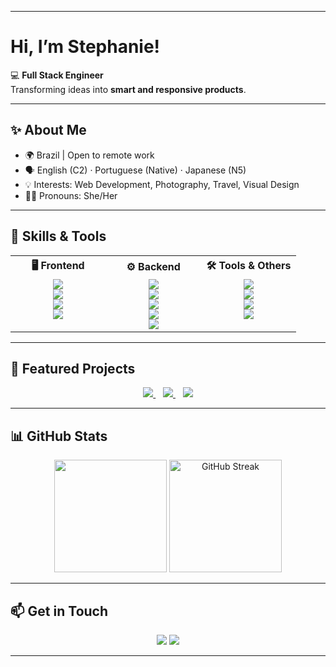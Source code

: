 <!-- Top Banner 
<p align="center">
  <img src="https://capsule-render.vercel.app/api?type=waving&color=0:0A66C2,100:61DAFB&height=220&section=header&text=Stephanie%20Lopes%20👩🏻‍💻&fontSize=50&fontColor=ffffff&animation=fadeIn&fontAlignY=40"/>
</p>
-->

---

# Hi, I’m Stephanie! 

💻 **Full Stack Engineer**  
Transforming ideas into **smart and responsive products**.  

---

## ✨ About Me  

- 🌍 Brazil | Open to remote work
- 🗣️ English (C2) · Portuguese (Native) · Japanese (N5)  
- 💡 Interests: Web Development, Photography, Travel, Visual Design  
- ✍🏼 Pronouns: She/Her  


---

## 🚀 Skills & Tools  

<table align="center" width="100%" style="border-collapse: collapse; border: none; text-align: center;">
  <tr>
    <th width="33%" style="border: none;">🖥️ Frontend</th>
    <th width="33%" style="border: none;">⚙️ Backend</th>
    <th width="33%" style="border: none;">🛠️ Tools & Others</th>
  </tr>
  <tr>
    <td width="33%" style="border: none; vertical-align: top;">
      <img src="https://img.shields.io/badge/React-61DAFB?style=for-the-badge&logo=react&logoColor=20232A&labelColor=61DAFB"/><br>
      <img src="https://img.shields.io/badge/HTML5-FF5733?style=for-the-badge&logo=html5&logoColor=ffffff&labelColor=FF5733"/><br>
      <img src="https://img.shields.io/badge/CSS3-33C3FF?style=for-the-badge&logo=css3&logoColor=ffffff&labelColor=33C3FF"/><br>
      <img src="https://img.shields.io/badge/JavaScript-F7DF1E?style=for-the-badge&logo=javascript&logoColor=000000&labelColor=F7DF1E"/>
    </td>
    <td width="33%" style="border: none; vertical-align: top;">
      <img src="https://img.shields.io/badge/Python-306998?style=for-the-badge&logo=python&logoColor=ffffff&labelColor=4B8BBE"/><br>
      <img src="https://img.shields.io/badge/Flask-000000?style=for-the-badge&logo=flask&logoColor=ffffff&labelColor=333333"/><br>
      <img src="https://img.shields.io/badge/Django-092E20?style=for-the-badge&logo=django&logoColor=ffffff&labelColor=092E20"/><br>
      <img src="https://img.shields.io/badge/C%23-239120?style=for-the-badge&logo=c-sharp&logoColor=ffffff&labelColor=68217A"/><br>
      <img src="https://img.shields.io/badge/.NET-512BD4?style=for-the-badge&logo=dotnet&logoColor=ffffff&labelColor=512BD4"/>
    </td>
    <td width="33%" style="border: none; vertical-align: top;">
      <img src="https://img.shields.io/badge/Git-F05032?style=for-the-badge&logo=git&logoColor=ffffff&labelColor=F05032"/><br>
      <img src="https://img.shields.io/badge/GitHub-181717?style=for-the-badge&logo=github&logoColor=ffffff&labelColor=333333"/><br>
      <img src="https://img.shields.io/badge/Docker-2496ED?style=for-the-badge&logo=docker&logoColor=ffffff&labelColor=2496ED"/><br>
      <img src="https://img.shields.io/badge/MySQL-4479A1?style=for-the-badge&logo=mysql&logoColor=ffffff&labelColor=4479A1"/><br>
    </td>
  </tr>
</table>





---

## 🌟 Featured Projects
<p align="center">
  <a href="https://github.com/stephanie-lops/stephanie_portfolio_Interface" target="_blank">
    <img src="https://img.shields.io/badge/📸 PhotographyPortfolio-React/Flask?style=for-the-badge&logo=vercel&logoColor=ffffff&labelColor=61C3FF"/>
  </a> &nbsp;&nbsp;
  <a href="https://github.com/stephanie-lops/trilha-css-desafio-03-discord-responsivo" target="_blank">
    <img src="https://img.shields.io/badge/🤳 DiscordResponsivo-Fullstack?style=for-the-badge&logo=react&logoColor=ffffff&labelColor=FF6F61"/>
  </a> &nbsp;&nbsp;
  <a href="https://github.com/stephanie-lops/trilha-css-desafio-02-youtube-page" target="_blank">
    <img src="https://img.shields.io/badge/▶️ Youtube-Page?style=for-the-badge&logo=python&logoColor=ffffff&labelColor=306998"/>
  </a>
</p>

---

## 📊 GitHub Stats 
<p align="center">
  <a href="#"><img height="180em" src="https://github-readme-stats.vercel.app/api/top-langs/?username=stephanie-lops&layout=compact&langs_count=8&theme=radical"/></a>
  <a href="#"><img height="180em" src="https://github-readme-streak-stats.herokuapp.com/?user=stephanie-lops&theme=radical" alt="GitHub Streak"/></a>
</p>
<!-- 
<p align="center">
  <a href="#"><img height="160em" src="https://github-readme-stats.vercel.app/api?username=stephanie-lops&show_icons=true&theme=radical&count_private=true&include_all_commits=true"/></a>
  <a href="#"><img height="160em" src="https://github-readme-stats.vercel.app/api/top-langs/?username=stephanie-lops&layout=compact&langs_count=8&theme=radical"/></a>
</p>
<!-- 
<p align="center">
  <a href="#"><img src="https://github-readme-streak-stats.herokuapp.com/?user=stephanie-lops&theme=radical" alt="GitHub Streak"/></a>
</p>
-->

---

## 📫 Get in Touch  
<p align="center">
  <a href="mailto:stephanielopees@gmail.com">
    <img src="https://img.shields.io/badge/Email-D14836?style=for-the-badge&logo=gmail&logoColor=ffffff&labelColor=D14836"/></a>
  <a href="https://www.linkedin.com/in/stephanie-lopes">
    <img src="https://img.shields.io/badge/LinkedIn-0A66C2?style=for-the-badge&logo=linkedin&logoColor=ffffff&labelColor=0A66C2"/></a>

</p>


---

<!-- Footer Banner 
<p align="center">
  <img src="https://capsule-render.vercel.app/api?type=waving&color=0:61DAFB,100:0A66C2&height=140&section=footer"/>
</p>
-->

<!---

  <a href="#">
    <img src="https://img.shields.io/badge/Portfolio-FF4088?style=for-the-badge&logo=vercel&logoColor=ffffff&labelColor=FF4088"/></a>

- 👋 Hi, I’m Stephanie Lopes
- 🎓 Software Engineer
- ⚡ Creative web development projects
- ✨ Languages: English, Portuguese, Japanese
- 📍  Brazil (Open to remote work)
- 📫 How to reach me: stephanielopees@gmail.com
- 😄 Pronouns: She/Her
stephanie-lops/stephanie-lops is a ✨ special ✨ repository because its `README.md` (this file) appears on your GitHub profile.
You can click the Preview link to take a look at your changes.
- ⚡ Fun fact: I'm also a photographer

[![Portfolio](https://img.shields.io/badge/Portfolio-FF4088?style=for-the-badge&logo=vercel&logoColor=white)](#)  
💞️ 
--->
